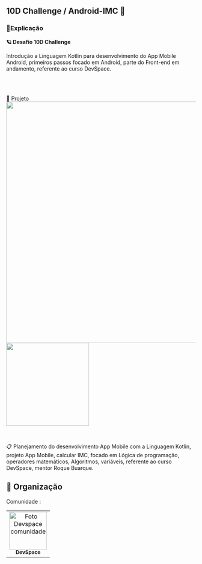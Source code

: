 
##  10D Challenge /  Android-IMC 📱

### 📑Explicação

**🪐 Desafio 10D Challenge** <br>

Introdução a Linguagem Kotlin para desenvolvimento do App Mobile Android, 
primeiros passos focado em Android, parte do Front-end em andamento,
referente ao curso DevSpace. 


<br>
<br>


🚀 Projeto 
<br>
<img src="https://user-images.githubusercontent.com/97356148/215815508-d0ddd4ae-8c31-416d-95a6-b553fdbf2844.png" width="640px">    <img src="https://user-images.githubusercontent.com/97356148/215816142-fe6c07b0-5c7b-4092-ba38-bd631e121b99.png" width="220px">

<br>


📋 Planejamento do desenvolvimento App Mobile com a Linguagem Kotlin, projeto App Mobile, calcular IMC, focado em Lógica de programação, operadores matemáticos,  Algoritmos, variáveis, referente ao curso DevSpace, mentor Roque Buarque.


## 🤝 Organização

Comunidade :


<table>
  <tr>
    <td align="center">
      <a href="#">
        <img src="https://user-images.githubusercontent.com/97356148/213753621-a9a01471-dc50-4657-9919-2667b76fc785.png" width="100px;" alt="Foto Devspace comunidade"/><br>
        <sub>
          <b>DevSpace</b>
        </sub>
      </a>
    </td>
  </tr>
</table>
